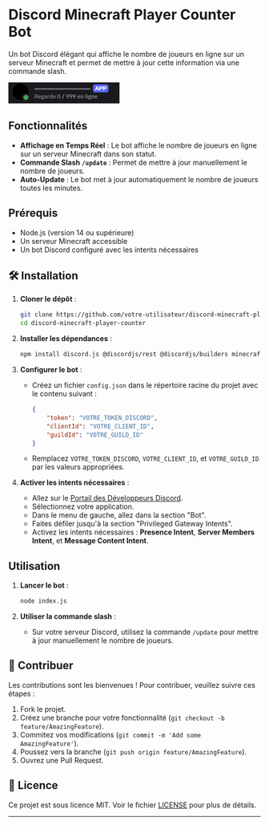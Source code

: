 #  Discord Minecraft Player Counter Bot

Un bot Discord élégant qui affiche le nombre de joueurs en ligne sur un serveur Minecraft et permet de mettre à jour cette information via une commande slash.

![Bot Preview](./imgs/exemple.png)

##  Fonctionnalités

- **Affichage en Temps Réel** : Le bot affiche le nombre de joueurs en ligne sur un serveur Minecraft dans son statut.
- **Commande Slash `/update`** : Permet de mettre à jour manuellement le nombre de joueurs.
- **Auto-Update** : Le bot met à jour automatiquement le nombre de joueurs toutes les minutes.

##  Prérequis

- Node.js (version 14 ou supérieure)
- Un serveur Minecraft accessible
- Un bot Discord configuré avec les intents nécessaires

## 🛠 Installation

1. **Cloner le dépôt** :

   ```bash
   git clone https://github.com/votre-utilisateur/discord-minecraft-player-counter.git
   cd discord-minecraft-player-counter
   ```

2. **Installer les dépendances** :

   ```bash
   npm install discord.js @discordjs/rest @discordjs/builders minecraft-server-util
   ```

3. **Configurer le bot** :

   - Créez un fichier `config.json` dans le répertoire racine du projet avec le contenu suivant :

     ```json
     {
         "token": "VOTRE_TOKEN_DISCORD",
         "clientId": "VOTRE_CLIENT_ID",
         "guildId": "VOTRE_GUILD_ID"
     }
     ```

   - Remplacez `VOTRE_TOKEN_DISCORD`, `VOTRE_CLIENT_ID`, et `VOTRE_GUILD_ID` par les valeurs appropriées.

4. **Activer les intents nécessaires** :

   - Allez sur le [Portail des Développeurs Discord](https://discord.com/developers/applications).
   - Sélectionnez votre application.
   - Dans le menu de gauche, allez dans la section "Bot".
   - Faites défiler jusqu'à la section "Privileged Gateway Intents".
   - Activez les intents nécessaires : **Presence Intent**, **Server Members Intent**, et **Message Content Intent**. 

##  Utilisation

1. **Lancer le bot** :

   ```bash
   node index.js
   ```

2. **Utiliser la commande slash** :

   - Sur votre serveur Discord, utilisez la commande `/update` pour mettre à jour manuellement le nombre de joueurs.

## 🤝 Contribuer

Les contributions sont les bienvenues ! Pour contribuer, veuillez suivre ces étapes :

1. Fork le projet.
2. Créez une branche pour votre fonctionnalité (`git checkout -b feature/AmazingFeature`).
3. Commitez vos modifications (`git commit -m 'Add some AmazingFeature'`).
4. Poussez vers la branche (`git push origin feature/AmazingFeature`).
5. Ouvrez une Pull Request.

## 📜 Licence

Ce projet est sous licence MIT. Voir le fichier [LICENSE](LICENSE) pour plus de détails.

---
